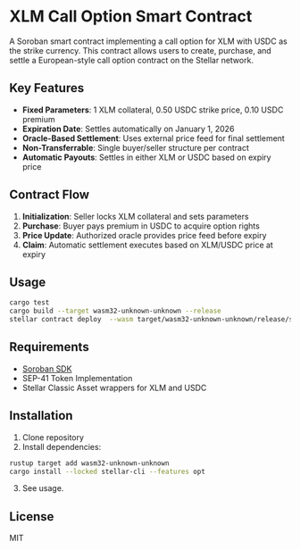 # XLM Call Option Smart Contract

A Soroban smart contract implementing a call option for XLM with USDC as the strike currency. This contract allows users to create, purchase, and settle a European-style call option contract on the Stellar network.

## Key Features
- **Fixed Parameters**: 1 XLM collateral, 0.50 USDC strike price, 0.10 USDC premium
- **Expiration Date**: Settles automatically on January 1, 2026
- **Oracle-Based Settlement**: Uses external price feed for final settlement
- **Non-Transferrable**: Single buyer/seller structure per contract
- **Automatic Payouts**: Settles in either XLM or USDC based on expiry price

## Contract Flow
1. **Initialization**: Seller locks XLM collateral and sets parameters
2. **Purchase**: Buyer pays premium in USDC to acquire option rights
3. **Price Update**: Authorized oracle provides price feed before expiry
4. **Claim**: Automatic settlement executes based on XLM/USDC price at expiry

## Usage
```bash
cargo test
cargo build --target wasm32-unknown-unknown --release
stellar contract deploy  --wasm target/wasm32-unknown-unknown/release/sorocall.wasm --source YourWallet --network testnet
```

## Requirements
- [Soroban SDK](https://soroban.stellar.org)
- SEP-41 Token Implementation
- Stellar Classic Asset wrappers for XLM and USDC

## Installation
1. Clone repository
2. Install dependencies:
```bash
rustup target add wasm32-unknown-unknown
cargo install --locked stellar-cli --features opt
```
3. See usage.

## License
MIT